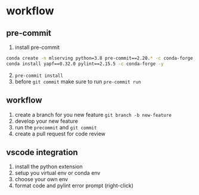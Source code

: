 # workflow

## pre-commit
1. install pre-commit

```bash
conda create -n mlserving python=3.8 pre-commit==2.20.* -c conda-forge -y
conda install yapf==0.32.0 pylint==2.15.5 -c conda-forge -y
```

2. `pre-commit install`
3. before `git commit` make sure to run `pre-commit run`

## workflow

1. create a branch for you new feature `git branch -b new-feature`
2. develop your new feature
3. run the `precommit` and `git commit`
4. create a pull request for code review

## vscode integration

1. install the python extension
2. setup you virtual env or conda env
3. choose your own env
4. format code and pylint error prompt (right-click)
